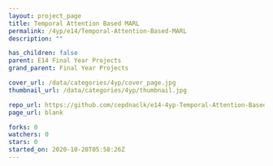```yaml
---
layout: project_page
title: Temporal Attention Based MARL
permalink: /4yp/e14/Temporal-Attention-Based-MARL
description: ""

has_children: false
parent: E14 Final Year Projects
grand_parent: Final Year Projects

cover_url: /data/categories/4yp/cover_page.jpg
thumbnail_url: /data/categories/4yp/thumbnail.jpg

repo_url: https://github.com/cepdnaclk/e14-4yp-Temporal-Attention-Based-MARL
page_url: blank

forks: 0
watchers: 0
stars: 0
started_on: 2020-10-20T05:58:26Z
---
```



